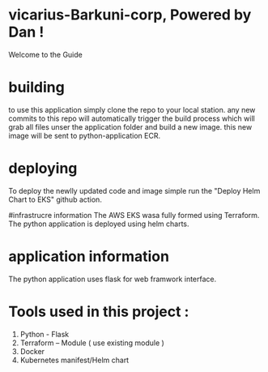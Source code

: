# vicarius-Barkuni-corp, Powered by Dan !
Welcome to the Guide 

# building 
to use this application simply clone the repo to your local station. 
any new commits to this repo will automatically trigger the build process which will grab all files unser the application folder and build a new image. 
this new image will be sent to python-application ECR. 

# deploying
To deploy the newlly updated code and image simple run the "Deploy Helm Chart to EKS" github action. 

#infrastrucre information
The AWS EKS wasa fully formed using Terraform. 
The python application is deployed using helm charts. 

# application information 
The python application uses flask for web framwork interface.


# Tools used in this project : 

1. Python - Flask
2. Terraform – Module ( use existing module )
3. Docker
4. Kubernetes manifest/Helm chart
